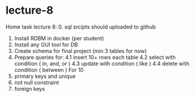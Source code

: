 # lecture-8
Home task lecture 8:
0. sql srcipts should uploaded to github
1. Install RDBM in docker (per student)
2. Install any GUI tool for DB
3. Create schema for final project (min 3 tables for now)
4. Prepare queries for:
4.1 insert 10+ rows each table
4.2 select with condition ( in, and, or )
4.3 update with condition ( like )
4.4 delete with condition ( between )
For 10
1. primary keys and unique
2. not null constraint
3. foreign keys
